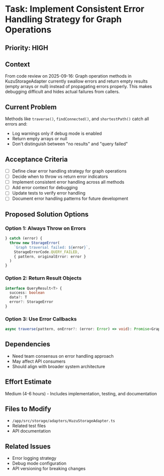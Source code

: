 # Task: Implement Consistent Error Handling Strategy for Graph Operations

## Priority: HIGH

## Context
From code review on 2025-09-16: Graph operation methods in KuzuStorageAdapter currently swallow errors and return empty results (empty arrays or null) instead of propagating errors properly. This makes debugging difficult and hides actual failures from callers.

## Current Problem
Methods like `traverse()`, `findConnected()`, and `shortestPath()` catch all errors and:
- Log warnings only if debug mode is enabled
- Return empty arrays or null
- Don't distinguish between "no results" and "query failed"

## Acceptance Criteria
- [ ] Define clear error handling strategy for graph operations
- [ ] Decide when to throw vs return error indicators
- [ ] Implement consistent error handling across all methods
- [ ] Add error context for debugging
- [ ] Update tests to verify error handling
- [ ] Document error handling patterns for future development

## Proposed Solution Options

### Option 1: Always Throw on Errors
```typescript
} catch (error) {
  throw new StorageError(
    `Graph traversal failed: ${error}`,
    StorageErrorCode.QUERY_FAILED,
    { pattern, originalError: error }
  )
}
```

### Option 2: Return Result Objects
```typescript
interface QueryResult<T> {
  success: boolean
  data?: T
  error?: StorageError
}
```

### Option 3: Use Error Callbacks
```typescript
async traverse(pattern, onError?: (error: Error) => void): Promise<GraphPath[]>
```

## Dependencies
- Need team consensus on error handling approach
- May affect API consumers
- Should align with broader system architecture

## Effort Estimate
Medium (4-6 hours) - Includes implementation, testing, and documentation

## Files to Modify
- `/app/src/storage/adapters/KuzuStorageAdapter.ts`
- Related test files
- API documentation

## Related Issues
- Error logging strategy
- Debug mode configuration
- API versioning for breaking changes